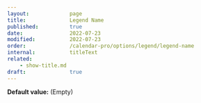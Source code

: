 ```yaml
---
layout:             page
title:              Legend Name
published:          true
date:               2022-07-23
modified:           2022-07-23
order:              /calendar-pro/options/legend/legend-name
internal:           titleText
related:
    - show-title.md
draft:              true
---
```

**Default value:** (Empty)
